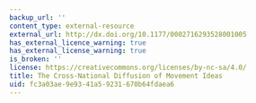 ```yaml
---
backup_url: ''
content_type: external-resource
external_url: http://dx.doi.org/10.1177/0002716293528001005
has_external_licence_warning: true
has_external_license_warning: true
is_broken: ''
license: https://creativecommons.org/licenses/by-nc-sa/4.0/
title: The Cross-National Diffusion of Movement Ideas
uid: fc3a03ae-9e93-41a5-9231-670b64fdaea6
---
```

